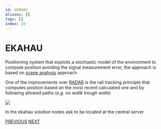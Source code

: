 ```yaml
---
id: EKAHAU
aliases: []
tags: []
index: 24
---
```


# EKAHAU

Positioning system that exploits a stochastic model of the environment to compute position avoiding the signal measurement error, the approach is based on [scene analysis](BASE_TECHNIQUES.md#SCENE%20ANALYSIS) approach

One of the improvements over [RADAR](RADAR.md) is the rail tracking principle that computes position based on the most recent calculated one and by following allowed paths (*e.g. no wallk trough walls*)

![](Pasted%20image%2020240609160620.png)

In the ekahau solution nodes ask to be located at the central server

[PREVIOUS](pages/positioning_systems/RADAR.md) [NEXT](pages/positioning_systems/MULTIPLE_POSITIONING_SYSTEMS_SOLUTIONS.md)
